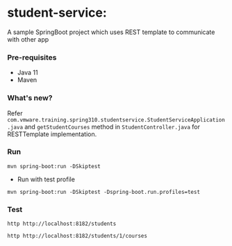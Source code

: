 # student-service: 

A sample SpringBoot project which uses REST template to communicate with other app

### Pre-requisites

* Java 11
* Maven

### What's new?

Refer `com.vmware.training.spring310.studentservice.StudentServiceApplication.java` and `getStudentCourses` method in `StudentController.java` for RESTTemplate implementation.

### Run

`mvn spring-boot:run -DSkiptest`

- Run with test profile

`mvn spring-boot:run -DSkiptest -Dspring-boot.run.profiles=test`

### Test

`http http://localhost:8182/students`

`http http://localhost:8182/students/1/courses`
